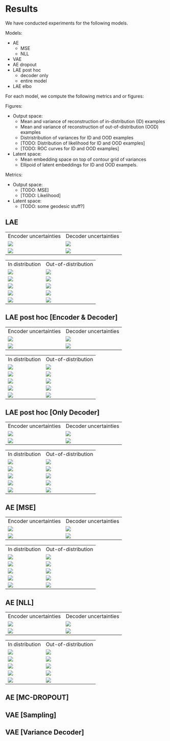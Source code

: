 # Results

We have conducted experiments for the following models. 

Models:
- AE
  - MSE
  - NLL
- VAE
- AE dropout
- LAE post hoc
  - decoder only
  - entire model
- LAE elbo

For each model, we compute the following metrics and or figures:

Figures:
- Output space:
   - Mean and variance of reconstruction of in-distribution (ID) examples
   - Mean and variance of reconstruction of out-of-distribution (OOD) examples
   - Distristribution of variances for ID and OOD examples
   - [TODO: Distribution of likelihood for ID and OOD examples]
   - [TODO: ROC curves for ID and OOD examples]
- Latent space:
   - Mean embedding space on top of contour grid of variances
   - Ellipoid of latent embeddings for ID and OOD exampels.

Metrics:
- Output space:
   - [TODO: MSE]
   - [TODO: Likelihood]
- Latent space:
   - [TODO: some geodesic stuff?]

## LAE

<table>
  <tr>
    <td>Encoder uncertainties</td>
     <td>Decoder uncertainties</td>
  </tr>
  <tr>
   <td><img src="figures/mnist/lae_elbo/ood_latent_space.png">
    <td><img src="figures/mnist/lae_elbo/ae_contour.png"></td>
    </td>
  </tr>
  <tr>
    <td><img src="figures/mnist/lae_elbo/ood_z_sigma_distribution.png"></td>
    <td><img src="figures/mnist/lae_elbo/ood_x_rec_sigma_distribution.png"></td>
  </tr>
</table>

<table>
  <tr>
    <td>In distribution</td>
     <td>Out-of-distribution</td>
  </tr>
  <tr>
    <td><img src="figures/mnist/lae_elbo/recon_0.png"></td>
    <td><img src="figures/mnist/lae_elbo/ood_recon_0.png"></td>
  </tr>
  <tr>
    <td><img src="figures/mnist/lae_elbo/recon_1.png"></td>
    <td><img src="figures/mnist/lae_elbo/ood_recon_1.png"></td>
  </tr>
  <tr>
    <td><img src="figures/mnist/lae_elbo/recon_2.png"></td>
    <td><img src="figures/mnist/lae_elbo/ood_recon_2.png"></td>
  </tr>
  <tr>
    <td><img src="figures/mnist/lae_elbo/recon_3.png"></td>
    <td><img src="figures/mnist/lae_elbo/ood_recon_3.png"></td>
  </tr>
  <tr>
    <td><img src="figures/mnist/lae_elbo/recon_4.png"></td>
    <td><img src="figures/mnist/lae_elbo/ood_recon_4.png"></td>
  </tr>
 </table>

## LAE post hoc [Encoder & Decoder]

<table>
  <tr>
    <td>Encoder uncertainties</td>
     <td>Decoder uncertainties</td>
  </tr>
  <tr>
   <td><img src="figures/mnist/lae_post_hoc_[use_la_encoder=True]/ood_latent_space.png">
    <td><img src="figures/mnist/lae_post_hoc_[use_la_encoder=True]/ae_contour.png"></td>
    </td>
  </tr>
  <tr>
    <td><img src="figures/mnist/lae_post_hoc_[use_la_encoder=True]/ood_z_sigma_distribution.png"></td>
    <td><img src="figures/mnist/lae_post_hoc_[use_la_encoder=True]/ood_x_rec_sigma_distribution.png"></td>
  </tr>
</table>

<table>
  <tr>
    <td>In distribution</td>
     <td>Out-of-distribution</td>
  </tr>
  <tr>
    <td><img src="figures/mnist/lae_post_hoc_[use_la_encoder=True]/recon_0.png"></td>
    <td><img src="figures/mnist/lae_post_hoc_[use_la_encoder=True]/ood_recon_0.png"></td>
  </tr>
  <tr>
    <td><img src="figures/mnist/lae_post_hoc_[use_la_encoder=True]/recon_1.png"></td>
    <td><img src="figures/mnist/lae_post_hoc_[use_la_encoder=True]/ood_recon_1.png"></td>
  </tr>
  <tr>
    <td><img src="figures/mnist/lae_post_hoc_[use_la_encoder=True]/recon_2.png"></td>
    <td><img src="figures/mnist/lae_post_hoc_[use_la_encoder=True]/ood_recon_2.png"></td>
  </tr>
  <tr>
    <td><img src="figures/mnist/lae_post_hoc_[use_la_encoder=True]/recon_3.png"></td>
    <td><img src="figures/mnist/lae_post_hoc_[use_la_encoder=True]/ood_recon_3.png"></td>
  </tr>
  <tr>
    <td><img src="figures/mnist/lae_post_hoc_[use_la_encoder=True]/recon_4.png"></td>
    <td><img src="figures/mnist/lae_post_hoc_[use_la_encoder=True]/ood_recon_4.png"></td>
  </tr>
 </table>

## LAE post hoc [Only Decoder]

<table>
  <tr>
    <td>Encoder uncertainties</td>
     <td>Decoder uncertainties</td>
  </tr>
  <tr>
   <td><img src="figures/mnist/lae_post_hoc_[use_la_encoder=False]/ood_latent_space.png">
    <td><img src="figures/mnist/lae_post_hoc_[use_la_encoder=False]/ae_contour.png"></td>
    </td>
  </tr>
  <tr>
    <td><img src="figures/mnist/lae_post_hoc_[use_la_encoder=False]/ood_z_sigma_distribution.png"></td>
    <td><img src="figures/mnist/lae_post_hoc_[use_la_encoder=False]/ood_x_rec_sigma_distribution.png"></td>
  </tr>
</table>

<table>
  <tr>
    <td>In distribution</td>
     <td>Out-of-distribution</td>
  </tr>
  <tr>
    <td><img src="figures/mnist/lae_post_hoc_[use_la_encoder=False]/recon_0.png"></td>
    <td><img src="figures/mnist/lae_post_hoc_[use_la_encoder=False]/ood_recon_0.png"></td>
  </tr>
  <tr>
    <td><img src="figures/mnist/lae_post_hoc_[use_la_encoder=False]/recon_1.png"></td>
    <td><img src="figures/mnist/lae_post_hoc_[use_la_encoder=False]/ood_recon_1.png"></td>
  </tr>
  <tr>
    <td><img src="figures/mnist/lae_post_hoc_[use_la_encoder=False]/recon_2.png"></td>
    <td><img src="figures/mnist/lae_post_hoc_[use_la_encoder=False]/ood_recon_2.png"></td>
  </tr>
  <tr>
    <td><img src="figures/mnist/lae_post_hoc_[use_la_encoder=False]/recon_3.png"></td>
    <td><img src="figures/mnist/lae_post_hoc_[use_la_encoder=False]/ood_recon_3.png"></td>
  </tr>
  <tr>
    <td><img src="figures/mnist/lae_post_hoc_[use_la_encoder=False]/recon_4.png"></td>
    <td><img src="figures/mnist/lae_post_hoc_[use_la_encoder=False]/ood_recon_4.png"></td>
  </tr>
 </table>

## AE [MSE]

<table>
  <tr>
    <td>Encoder uncertainties</td>
     <td>Decoder uncertainties</td>
  </tr>
  <tr>
   <td><img src="figures/mnist/ae_[use_var_dec=False]/ood_latent_space.png">
    <td><img src="figures/mnist/ae_[use_var_dec=False]/ae_contour.png"></td>
    </td>
  </tr>
  <tr>
    <td><img src="figures/mnist/ae_[use_var_dec=False]/ood_z_sigma_distribution.png"></td>
    <td><img src="figures/mnist/ae_[use_var_dec=False]/ood_x_rec_sigma_distribution.png"></td>
  </tr>
</table>

<table>
  <tr>
    <td>In distribution</td>
     <td>Out-of-distribution</td>
  </tr>
  <tr>
    <td><img src="figures/mnist/ae_[use_var_dec=False]/recon_0.png"></td>
    <td><img src="figures/mnist/ae_[use_var_dec=False]/ood_recon_0.png"></td>
  </tr>
  <tr>
    <td><img src="figures/mnist/ae_[use_var_dec=False]/recon_1.png"></td>
    <td><img src="figures/mnist/ae_[use_var_dec=False]/ood_recon_1.png"></td>
  </tr>
  <tr>
    <td><img src="figures/mnist/ae_[use_var_dec=False]/recon_2.png"></td>
    <td><img src="figures/mnist/ae_[use_var_dec=False]/ood_recon_2.png"></td>
  </tr>
  <tr>
    <td><img src="figures/mnist/ae_[use_var_dec=False]/recon_3.png"></td>
    <td><img src="figures/mnist/ae_[use_var_dec=False]/ood_recon_3.png"></td>
  </tr>
  <tr>
    <td><img src="figures/mnist/ae_[use_var_dec=False]/recon_4.png"></td>
    <td><img src="figures/mnist/ae_[use_var_dec=False]/ood_recon_4.png"></td>
  </tr>
 </table>


## AE [NLL]

<table>
  <tr>
    <td>Encoder uncertainties</td>
     <td>Decoder uncertainties</td>
  </tr>
  <tr>
   <td><img src="figures/mnist/ae_[use_var_dec=True]/ood_latent_space.png">
    <td><img src="figures/mnist/ae_[use_var_dec=True]/ae_contour.png"></td>
    </td>
  </tr>
  <tr>
    <td><img src="figures/mnist/ae_[use_var_dec=True]/ood_z_sigma_distribution.png"></td>
    <td><img src="figures/mnist/ae_[use_var_dec=True]/ood_x_rec_sigma_distribution.png"></td>
  </tr>
</table>

<table>
  <tr>
    <td>In distribution</td>
     <td>Out-of-distribution</td>
  </tr>
  <tr>
    <td><img src="figures/mnist/ae_[use_var_dec=True]/recon_0.png"></td>
    <td><img src="figures/mnist/ae_[use_var_dec=True]/ood_recon_0.png"></td>
  </tr>
  <tr>
    <td><img src="figures/mnist/ae_[use_var_dec=True]/recon_1.png"></td>
    <td><img src="figures/mnist/ae_[use_var_dec=True]/ood_recon_1.png"></td>
  </tr>
  <tr>
    <td><img src="figures/mnist/ae_[use_var_dec=True]/recon_2.png"></td>
    <td><img src="figures/mnist/ae_[use_var_dec=True]/ood_recon_2.png"></td>
  </tr>
  <tr>
    <td><img src="figures/mnist/ae_[use_var_dec=True]/recon_3.png"></td>
    <td><img src="figures/mnist/ae_[use_var_dec=True]/ood_recon_3.png"></td>
  </tr>
  <tr>
    <td><img src="figures/mnist/ae_[use_var_dec=True]/recon_4.png"></td>
    <td><img src="figures/mnist/ae_[use_var_dec=True]/ood_recon_4.png"></td>
  </tr>
 </table>


## AE [MC-DROPOUT]


## VAE [Sampling]


## VAE [Variance Decoder]


